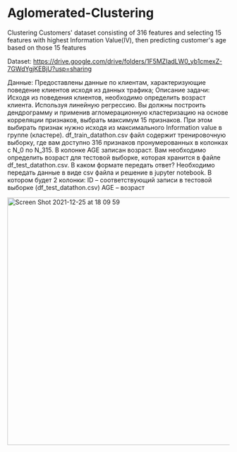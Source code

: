 # Aglomerated-Clustering
Clustering Customers' dataset consisting of 316 features and selecting 15 features with highest Information Value(IV), then predicting customer's age based on those 15 features

Dataset: https://drive.google.com/drive/folders/1F5MZIadLW0_yb1cmexZ-7GWdYgjKEBjU?usp=sharing

Данные: Предоставлены данные по клиентам, характеризующие поведение клиентов исходя из данных трафика;
Описание задачи:
Исходя из поведения клиентов, необходимо определить возраст клиента. Используя линейную регрессию. 
Вы должны построить дендрограмму и применив агломерационную кластеризацию на основе корреляции признаков, выбрать максимум 15 признаков. При этом выбирать признак нужно исходя из максимального Information value в группе (кластере).
df_train_datathon.csv файл содержит тренировочную выборку, где вам доступно 316 признаков пронумерованных в колонках с N_0 по N_315. В колонке AGE записан возраст.
Вам необходимо определить возраст для тестовой выборке, которая хранится в файле df_test_datathon.csv.
В каком формате передать ответ?
Необходимо передать данные в виде csv файла и решение в jupyter notebook. В котором будет 2 колонки:
ID – соответствующий записи в тестовой выборке (df_test_datathon.csv)
AGE – возраст

<img width="561" alt="Screen Shot 2021-12-25 at 18 09 59" src="https://user-images.githubusercontent.com/4342512/147384584-f862b0f7-bc65-417e-9a79-ce5a6c8ab16f.png">

